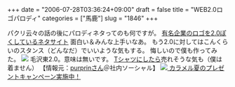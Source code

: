 +++
date = "2006-07-28T03:36:24+09:00"
draft = false
title = "WEB2.0ロゴパロディ"
categories = ["馬鹿"]
slug = "1846"
+++

パクリ云々の話の後にパロディネタってのも何ですが。
<a href="http://yh.yayhooray.com/web20logos.html" target="_blank">有名企業のロゴを2.0ぽくしているネタサイト</a>
面白い＆みんな上手いなあ。
もう2.0に対してはこんくらいのスタンス（どんなだ）でいいような気もする。
悔しいので僕も作ってみた。
<img src="http://hbkr.jp/img/mao.jpg">
毛沢東2.0。意味は無いです。
<a href="http://factio.jp/?mode=cate&cbid=44355&csid=0" target="_blank">Tシャツにしたら</a>売れそうな気も（僕は着ません）
【情報元：<a href="http://purpr.in/blog/" target="_blank">purprinさん</a>＠社内ソーシャル】
<a href="http://calamel.jp/present/top.html" target="_blank"><img src="http://calamel.jp/img/top/0607present.gif">
カラメル夏のプレゼントキャンペーン実施中！</a>
